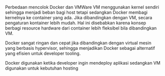 Perbedaan mencolok Docker dan VMWare
VM menggunakan kernel sendiri sehingga menjadi beban bagi host tetapi
sedangkan Docker membagi kernelnya ke container yang ada. 
Jika dibandingkan dengan VM, secara pengaturan kontainer lebih mudah. 
Hal ini disebabkan karena konsep berbagi resource hardware dari container 
lebih fleksibel bila dibandingkan VM. 

Docker sangat ringan dan cepat jika dibandingkan dengan virtual mesin yang 
berbasis hypervisor, sehingga menjadikan Docker sebagai alternatif yang 
efisien untuk developer tooling.

Docker digunakan ketika developer ingin mendeploy aplikasi sedangkan 
VM digunakan untuk kebutuhan hosting
